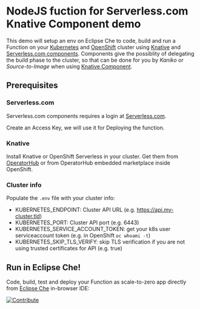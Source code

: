 # NodeJS fuction for Serverless.com Knative Component demo

This demo will setup an env on Eclipse Che to code, build and run a Function on your [Kubernetes](https://kubernetes.io) and [OpenShift](https://openshift.com) cluster using [Knative](https://knative.dev/) and  [Serverless.com components](https://www.serverless.com/components/). Components give the possiblity of delegating the build phase to the cluster, so that can be done for you by *Kaniko* or *Source-to-Image* when using [Knative Component](https://github.com/serverless-components/knative/).


## Prerequisites

### Serverless.com

Serverless.com components requires a login at [Serverless.com](https://serverless.com).

Create an Access Key, we will use it for Deploying the function.

### Knative

Install Knative or OpenShift Serverless in your cluster. Get them from [OperatorHub](https://operatorhub.io/operator/knative-operator) or from OperatorHub embedded marketplace inside OpenShift.

### Cluster info

Populate the `.env` file with your cluster info:

* KUBERNETES_ENDPOINT: Cluster API URL (e.g. https://api.my-cluster.tld)
* KUBERNETES_PORT: Cluster API port (e.g. 6443)
* KUBERNETES_SERVICE_ACCOUNT_TOKEN: get your k8s user serviceaccount token (e.g. in OpenShift `oc whoami -t`) 
* KUBERNETES_SKIP_TLS_VERIFY: skip TLS verification if you are not using trusted certificates for API (e.g. true)

## Run in Eclipse Che!

Code, build, test and deploy your Function as scale-to-zero app directly from [Eclipse Che](https://www.eclipse.org/che/) in-browser IDE:

[![Contribute](https://www.eclipse.org/che/contribute.svg)](https://codeready-openshift-workspaces.redhat-24238722-f5541308b177087861a229b886140c95-0000.us-east.containers.appdomain.cloud/f?url=https://github.com/openshift-labs/serverless-devfile/)

